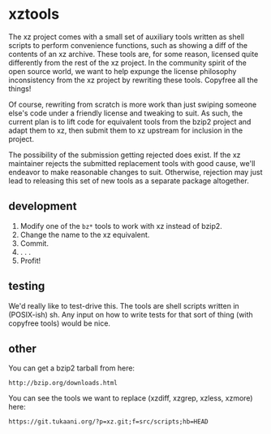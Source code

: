# xztools

The xz project comes with a small set of auxiliary tools written as shell
scripts to perform convenience functions, such as showing a diff of the
contents of an xz archive.  These tools are, for some reason, licensed quite
differently from the rest of the xz project.  In the community spirit of the
open source world, we want to help expunge the license philosophy inconsistency
from the xz project by rewriting these tools.  Copyfree all the things!

Of course, rewriting from scratch is more work than just swiping someone else's
code under a friendly license and tweaking to suit.  As such, the current plan
is to lift code for equivalent tools from the bzip2 project and adapt them to
xz, then submit them to xz upstream for inclusion in the project.

The possibility of the submission getting rejected does exist.  If the xz
maintainer rejects the submitted replacement tools with good cause, we'll
endeavor to make reasonable changes to suit.  Otherwise, rejection may just
lead to releasing this set of new tools as a separate package altogether.

## development

1. Modify one of the `bz*` tools to work with xz instead of bzip2.
2. Change the name to the xz equivalent.
3. Commit.
4. . . .
5. Profit!

## testing

We'd really like to test-drive this.  The tools are shell scripts written in
(POSIX-ish) sh.  Any input on how to write tests for that sort of thing (with
copyfree tools) would be nice.

## other

You can get a bzip2 tarball from here:

    http://bzip.org/downloads.html

You can see the tools we want to replace (xzdiff, xzgrep, xzless, xzmore) here:

    https://git.tukaani.org/?p=xz.git;f=src/scripts;hb=HEAD
